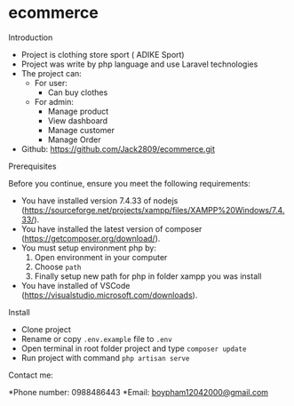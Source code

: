 # ecommerce

Introduction

* Project is clothing store sport ( ADIKE Sport)
* Project was write by php language and use Laravel technologies
* The project can:
    - For user:
        + Can buy clothes
    - For admin:
        + Manage product
        + View dashboard
        + Manage customer
        + Manage Order
* Github: https://github.com/Jack2809/ecommerce.git

Prerequisites

Before you continue, ensure you meet the following requirements:

* You have installed version 7.4.33 of nodejs (https://sourceforge.net/projects/xampp/files/XAMPP%20Windows/7.4.33/). 
* You have installed the latest version of composer (https://getcomposer.org/download/). 
* You must setup environment php by:
    1. Open environment in your computer
    2. Choose ```path```
    3. Finally setup new path for php in folder xampp you was install
* You have installed of VSCode (https://visualstudio.microsoft.com/downloads).

Install

* Clone project
* Rename or copy ```.env.example``` file to ```.env```
* Open terminal in root folder project and type ```composer update```
* Run project with command ```php artisan serve```

Contact me:

*Phone number: 0988486443
*Email: boypham12042000@gmail.com


